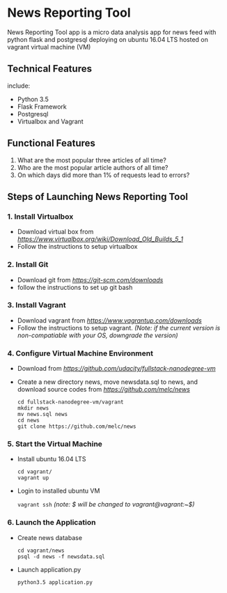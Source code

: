 # News Reporting Tool
News Reporting Tool app is a micro data analysis app for news feed with python flask and postgresql deploying on
ubuntu 16.04 LTS hosted on vagrant virtual machine (VM)

## Technical Features

include:

- Python 3.5
- Flask Framework
- Postgresql
- Virtualbox and Vagrant

## Functional Features

1. What are the most popular three articles of all time?
2. Who are the most popular article authors of all time?
3. On which days did more than 1% of requests lead to errors?

## Steps of Launching News Reporting Tool
### 1. Install Virtualbox
- Download virtual box from *https://www.virtualbox.org/wiki/Download_Old_Builds_5_1*
- Follow the instructions to setup virtualbox

### 2. Install Git
- Download git from *https://git-scm.com/downloads*
- follow the instructions to set up git bash 

### 3. Install Vagrant
- Download vagrant from *https://www.vagrantup.com/downloads*
- Follow the instructions to setup vagrant.  *(Note: if the current version is non-compatiable with your OS,
downgrade the version)*

### 4. Configure Virtual Machine Environment
- Download from *https://github.com/udacity/fullstack-nanodegree-vm*
- Create a new directory news, move newsdata.sql to news, and download source codes from
*https://github.com/melc/news*

    ```
    cd fullstack-nanodegree-vm/vagrant
    mkdir news
    mv news.sql news
    cd news
    git clone https://github.com/melc/news
    ```

### 5. Start the Virtual Machine
- Install ubuntu 16.04 LTS

    ```
    cd vagrant/
    vagrant up
    ```
- Login to installed ubuntu VM

    `vagrant ssh`     *(note: $ will be changed to vagrant@vagrant:~$)*

### 6. Launch the Application
- Create news database

    ```
    cd vagrant/news
    psql -d news -f newsdata.sql
    ```
- Launch application.py

    `python3.5 application.py`

